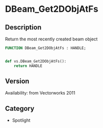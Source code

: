 # DBeam_Get2DObjAtFs

## Description
Return the most recently created beam object

```pascal
FUNCTION DBeam_Get2DObjAtFs : HANDLE;
```

```python

def vs.DBeam_Get2DObjAtFs():
    return HANDLE
```

## Version
Availability: from Vectorworks 2011
## Category
* Spotlight

